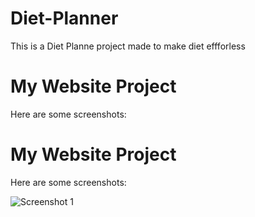 # Diet-Planner
This is a Diet Planne project made to make diet effforless
# My Website Project  

Here are some screenshots:  

# My Website Project  

Here are some screenshots:  

![Screenshot 1](PROJECTS/SCREENSHOT1.png)  

